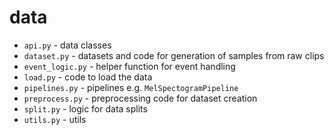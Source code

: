# data
- `api.py` - data classes
- `dataset.py` - datasets and code for generation of samples from raw clips
- `event_logic.py` - helper function for event handling
- `load.py` - code to load the data
- `pipelines.py` - pipelines e.g. `MelSpectogramPipeline`
- `preprocess.py` - preprocessing code for dataset creation
- `split.py` - logic for data splits
- `utils.py` - utils